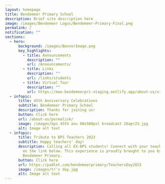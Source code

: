 ```yaml
---
layout: homepage
title: Bendemeer Primary School
description: Brief site description here
image: /images/Bendemeer Logos/Bendemeer-Primary-Final.png
permalink: /
notification: ""
sections:
  - hero:
      background: /images/BannerImage.png
      key_highlights:
        - title: Announcements
          description: ""
          url: /Announcements/
        - title: Links
          description: ""
          url: /links/students
        - title: Virtual Tour
          description: ""
          url: https://moe-bendemeerpri-staging.netlify.app/about-us/virtual-tour-of-bps
  - infopic:
      title: 45th Anniversary Celebrations
      subtitle: Bendemeer Primary School
      description: Thanks for joining us!
      button: Click here
      url: /about-us/permalink/
      image: /images/bps 45th anv 88x580pxl broadcast 26apr23.jpg
      alt: Image alt text
  - infopic:
      title: Tribute to BPS Teachers 2023
      subtitle: Happy teachers' day!
      description: Calling all EX-BPS students! Connect with your teachers by clicking
        on the link below. This experience is proudly brought to you by
        Bendemeer Primary.
      button: Click here
      url: https://padlet.com/bendemeerprimary/TeachersDay2023
      image: /images/tr's day.jpg
      alt: Image alt text
---
```

